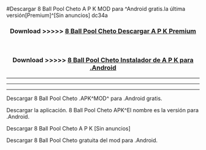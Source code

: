 #Descargar 8 Ball Pool Cheto  A P K MOD para ^Android gratis.la última versión[Premium]^[Sin anuncios] dc34a



<div align="center">
<h3>Download >>>>> <a href="https://es-web.web.app/?es= 8 Ball Pool Cheto ">8 Ball Pool Cheto  Descargar A P K Premium</a></h3><br>

<h3>Download >>>>> <a href="https://es-web.web.app/?es= 8 Ball Pool Cheto ">8 Ball Pool Cheto  Instalador de A P K para .Android</a></h3>
</div>


----------------------------------------------------------

----------------------------------------------------------

----------------------------------------------------------

Descargar 8 Ball Pool Cheto  .APK^MOD^ para .Android gratis.

Descargar la aplicación. 8 Ball Pool Cheto  APK^El nombre es la versión para .Android.

Descargar 8 Ball Pool Cheto  A P K [Sin anuncios]

Descargar 8 Ball Pool Cheto  gratuita del mod para .Android.
